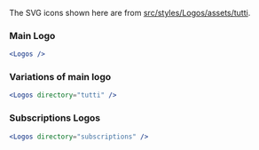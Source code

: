 The SVG icons shown here are from [src/styles/Logos/assets/tutti](https://github.com/tutti-ch/react-styleguide/tree/master/src/styles/Logos/assets "Link to react-styleguide github repo").

### Main Logo

```jsx noeditor
<Logos />
```
### Variations of main logo

```jsx noeditor
<Logos directory="tutti" />
```
### Subscriptions Logos

```jsx noeditor
<Logos directory="subscriptions" />
```
